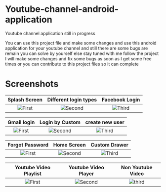 # Youtube-channel-android-application
Youtube channel application still in progress 

You can use this project file and make some changes and use this android application for your youtube channel and still there are some bugs are remain you can solve by yourself else stay tuned with me follow the project I will make some changes and fix some bugs as soon as I get some free times or you can contribute to this project files so it can complete

# Screenshots

| Splash Screen | Different login types | Facebook Login
|:-:|:-:|:-:|
| ![First](https://github.com/mayurkadampro/Youtube-channel-android-application/blob/master/Snapshots/Splash%20Screen.png) | ![Second](https://github.com/mayurkadampro/Youtube-channel-android-application/blob/master/Snapshots/Login%20by%20different%20way.png) | ![Third](https://github.com/mayurkadampro/Youtube-channel-android-application/blob/master/Snapshots/facebook%20login.png)

| Gmail login | Login by Custom | create new user
|:-:|:-:|:-:|
| ![First](https://github.com/mayurkadampro/Youtube-channel-android-application/blob/master/Snapshots/gmail%20login.png) | ![Second](https://github.com/mayurkadampro/Youtube-channel-android-application/blob/master/Snapshots/login%20by%20new%20user.png) | ![Third](https://github.com/mayurkadampro/Youtube-channel-android-application/blob/master/Snapshots/create%20account.png) |


| Forgot Password | Home Screen | Custom Drawer
|:-:|:-:|:-:|
| ![First](https://github.com/mayurkadampro/Youtube-channel-android-application/blob/master/Snapshots/forgot%20password.png) | ![Second](https://github.com/mayurkadampro/Youtube-channel-android-application/blob/master/Snapshots/home%20screen.png) | ![Third](https://github.com/mayurkadampro/Youtube-channel-android-application/blob/master/Snapshots/drawer.png)

| Youtube Video Playlist | Youtube Video Player | Non Youtube Video 
|:-:|:-:|:-:|
| ![First](https://github.com/mayurkadampro/Youtube-channel-android-application/blob/master/Snapshots/youtube%20video%20playlist.png) | ![Second](https://github.com/mayurkadampro/Youtube-channel-android-application/blob/master/Snapshots/youtube%20video%20player.png) | ![third](https://github.com/mayurkadampro/Youtube-channel-android-application/blob/master/Snapshots/Non%20youtube%20video.png)

